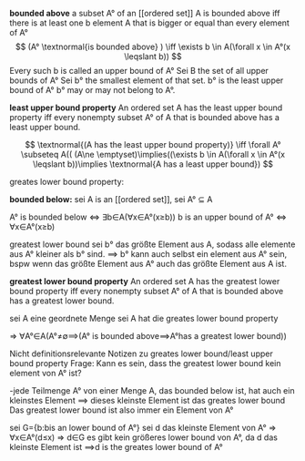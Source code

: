 **bounded above**
a subset A° of an [[ordered set]] A is bounded above iff there is at least one b element A that is bigger or equal than every element of A°
$$
(A° \textnormal{is bounded above} ) \iff \exists b \in A(\forall x \in A°(x \leqslant b))
$$
Every such b is called an upper bound of A°
Sei B the set of all upper bounds of A°
Sei b° the smallest element of that set.
b° is the least upper bound of A°
b° may or may not belong to A°.

**least upper bound property**
An ordered set A has the least upper bound property iff every nonempty subset A° of A that is bounded above has a least upper bound.

$$
\textnormal{(A has the least upper bound property)} \iff \forall A° \subseteq A(( (A\ne \emptyset)\implies((\exists b \in A(\forall x \in A°(x \leqslant b))\implies \textnormal{A has a least upper bound})
$$

greates lower bound property:

**bounded below:**
sei A is an [[ordered set]], sei A° $\subseteq$ A

A° is bounded below $\iff$ $\exists$b$\in$A($\forall$x$\in$A°(x$\ge$b))
b is an upper bound of A° $\iff$ $\forall$x$\in$A°(x$\ge$b)

greatest lower bound
sei b° das größte Element aus A, sodass alle elemente aus A° kleiner als b° sind.
	$\implies$ b° kann auch selbst ein element aus A° sein, bspw wenn das größte Element aus A° auch das größte Element aus A ist.

**greatest lower bound property**
An ordered set A has the greatest lower bound property iff every nonempty subset A° of A that is bounded above has a greatest lower bound.

sei A eine geordnete Menge
sei A hat die greates lower bound property

=>   $\forall$A°$\in$A(A°$\ne$$\emptyset$$\implies$(A° is bounded above$\implies$A°has a greatest lower bound))












Nicht definitionsrelevante Notizen zu greates lower bound/least upper bound property
Frage:
Kann es sein, dass the greatest lower bound kein element von A° ist?

-jede Teilmenge A° von einer Menge A, das bounded below ist, hat auch ein kleinstes Element $\implies$ dieses kleinste Element ist das greates lower bound
						Das greatest lower bound ist also immer ein Element von A°

sei G={b:bis an lower bound of A°}
sei d das kleinste Element von A°
=> $\forall$x$\in$A°(d$\le$x)
=> d$\in$G
es gibt kein größeres lower bound von A°, da d das kleinste Element ist
$\implies$d is the greates lower bound of A°



